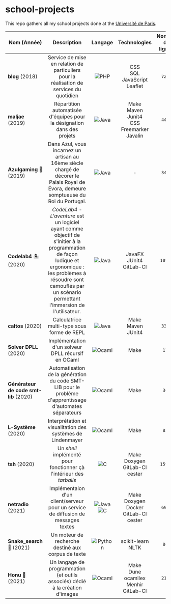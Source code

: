 # school-projects

This repo gathers all my school projects done at the [Université de Paris](https://u-paris.fr/).

| Nom (Année)                              | Description | Langage | Technologies | Nombre de lignes | Lien |
| ---------------------------------- |:--:| :-------------------------------------------------------------------------------------------------------------------: | :-: | :-: |:---------------------------------: |
| <b>blog</b> (2018)                              | Service de mise en relation de particuliers pour la réalisation de services du quotidien | <img alt="PHP" src="https://img.shields.io/badge/php-%23777BB4.svg?style=for-the-badge&logo=php&logoColor=white"/> | CSS<br> SQL<br>JavaScript<br> Leaflet | <code>7236</code> |   [:arrow_right_hook:](./blog)     |
| <b>maljae</b> (2019)                             | Répartition automatisée d'équipes pour la désignation dans des projets | <img alt="Java" src="https://img.shields.io/badge/java-%2314354C.svg?style=for-the-badge&logo=java&logoColor=red"/> |Make<br> Maven<br> Junit4<br>CSS<br> Freemarker<br> Javalin|<code>4488</code>| [:arrow_right_hook:](./maljae)     |
| <b>Azulgaming</b> :diamond_shape_with_a_dot_inside: (2019)                         | Dans Azul, vous incarnez un artisan au 16ème siècle chargé de décorer le Palais Royal de Evora, demeure somptueuse du Roi du Portugal. | <img alt="Java" src="https://img.shields.io/badge/java-%2314354C.svg?style=for-the-badge&logo=java&logoColor=red"/> | - |<code>3425</code>| [:arrow_right_hook:](./azulgaming) |
| <b>Codelab4</b> :desert_island:  (2020)                         | <em>CodeLab4 - L'aventure</em> est un logiciel ayant comme objectif de s'initier à la programmation de façon ludique et ergonomique : les problèmes à résoudre sont camouflés par un scénario permettant l'immersion de l'utilisateur.| <img alt="Java" src="https://img.shields.io/badge/java-%2314354C.svg?style=for-the-badge&logo=java&logoColor=red"/> |JavaFX<br> JUnit4 <br> GitLab-CI|<code>10950</code>| [:arrow_right_hook:](./codelab4)   |
| <b>caltos</b> (2020)                             | Calculatrice multi-type sous forme de REPL | <img alt="Java" src="https://img.shields.io/badge/java-%2314354C.svg?style=for-the-badge&logo=java&logoColor=red"/> | Make<br> Maven<br> JUnit4|<code>3317</code>| [:arrow_right_hook:](./caltos)     |
| <b>Solver DPLL</b> (2020)                 | Implémentation d'un solveur DPLL récursif en OCaml| <img alt="Ocaml" src="https://img.shields.io/badge/Ocaml-%23ED8B00.svg?style=for-the-badge&logo=Ocaml&logoColor=white"/> | Make |<code>173</code>|    [:arrow_right_hook:](./dpll-solver )     |
| <b>Générateur de code smt-lib</b> (2020)             | Automatisation de la génération du code SMT-LIB pour le problème d'apprentissage d'automates séparateurs | <img alt="Ocaml" src="https://img.shields.io/badge/Ocaml-%23ED8B00.svg?style=for-the-badge&logo=Ocaml&logoColor=white"/>| Make |<code>300</code>|   [:arrow_right_hook:](./smtlib-code-generator)    |
| <b>L-Système</b> (2020)                     | Interprétation et visualitation des systèmes de Lindenmayer | <img alt="Ocaml" src="https://img.shields.io/badge/Ocaml-%23ED8B00.svg?style=for-the-badge&logo=Ocaml&logoColor=white"/>| Make |<code>885</code>| [:arrow_right_hook:](./lindenmayer) |
| <b>tsh</b> (2020)                               | Un <em>shell</em> implémenté pour fonctionner çà l'intérieur des <em>tarballs</em>|<img alt="C" src="https://img.shields.io/badge/c-%2300599C.svg?style=for-the-badge&logo=c&logoColor=white"/> | Make<br>Doxygen<br>GitLab-CI<br>cester |<code>15901</code>|[:arrow_right_hook:](./tsh)|
| <b>netradio</b> (2021)                          | Implémentaion d'un client/serveur pour un service de diffusion de messages textes | <img alt="Java" src="https://img.shields.io/badge/java-%2314354C.svg?style=for-the-badge&logo=java&logoColor=red"/> <br> <img alt="C" src="https://img.shields.io/badge/c-%2300599C.svg?style=for-the-badge&logo=c&logoColor=white"/>|Make<br>Doxygen<br>Docker<br>GitLab-CI<br>cester|<code>6986</code>|[:arrow_right_hook:](./netradio)|
| <b>Snake_search</b> :snake: (2021)              | Un moteur de recherche destiné aux corpus de texte | <img alt="Python" src="https://img.shields.io/badge/python-%2314354C.svg?style=for-the-badge&logo=python&logoColor=white"/> |scikit-learn <br> NLTK|<code>802</code>|[:arrow_right_hook:](./search-engine)|
| <b>Honu</b>  :turtle: (2021)                     | Un langage de programmation (et outils associés) dédié à la création d'images | <img alt="Ocaml" src="https://img.shields.io/badge/Ocaml-%23ED8B00.svg?style=for-the-badge&logo=Ocaml&logoColor=white"/> |Make <br> Dune <br> ocamllex <br> Menhir <br> GitLab-CI|<code>2145</code>|[:arrow_right_hook:](./honu)|
